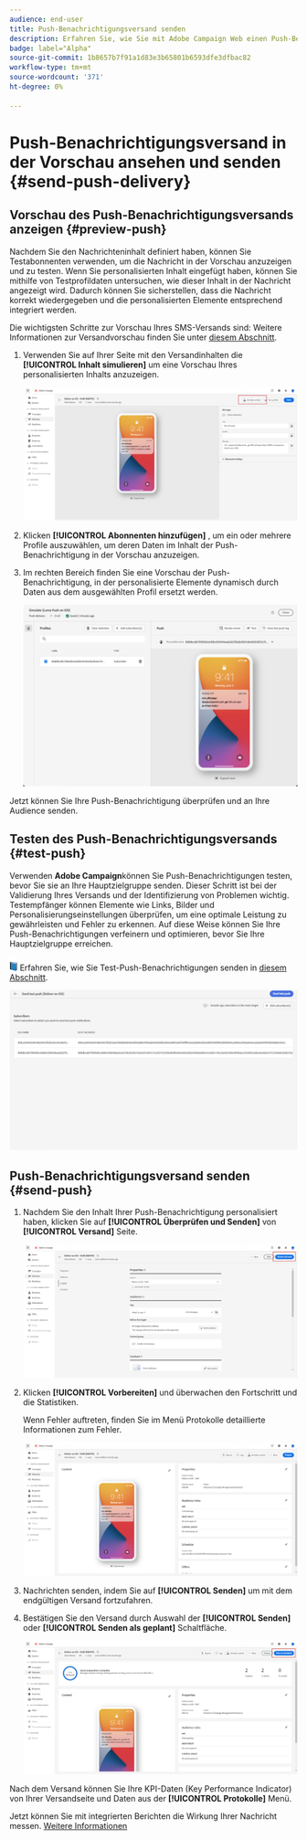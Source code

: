 ```yaml
---
audience: end-user
title: Push-Benachrichtigungsversand senden
description: Erfahren Sie, wie Sie mit Adobe Campaign Web einen Push-Benachrichtigungsversand senden.
badge: label="Alpha"
source-git-commit: 1b8657b7f91a1d83e3b65801b6593dfe3dfbac82
workflow-type: tm+mt
source-wordcount: '371'
ht-degree: 0%

---
```


# Push-Benachrichtigungsversand in der Vorschau ansehen und senden {#send-push-delivery}

## Vorschau des Push-Benachrichtigungsversands anzeigen {#preview-push}

Nachdem Sie den Nachrichteninhalt definiert haben, können Sie Testabonnenten verwenden, um die Nachricht in der Vorschau anzuzeigen und zu testen. Wenn Sie personalisierten Inhalt eingefügt haben, können Sie mithilfe von Testprofildaten untersuchen, wie dieser Inhalt in der Nachricht angezeigt wird. Dadurch können Sie sicherstellen, dass die Nachricht korrekt wiedergegeben und die personalisierten Elemente entsprechend integriert werden.

Die wichtigsten Schritte zur Vorschau Ihres SMS-Versands sind: Weitere Informationen zur Versandvorschau finden Sie unter [diesem Abschnitt](../preview-test/preview-content.md).

1. Verwenden Sie auf Ihrer Seite mit den Versandinhalten die **[!UICONTROL Inhalt simulieren]** um eine Vorschau Ihres personalisierten Inhalts anzuzeigen.

   ![](assets/push_send_1.png)

1. Klicken **[!UICONTROL Abonnenten hinzufügen]** , um ein oder mehrere Profile auszuwählen, um deren Daten im Inhalt der Push-Benachrichtigung in der Vorschau anzuzeigen.


   <!--Once your test subscribers are selected, click **[!UICONTROL Select]**.
    ![](assets/push_send_5.png)-->

1. Im rechten Bereich finden Sie eine Vorschau der Push-Benachrichtigung, in der personalisierte Elemente dynamisch durch Daten aus dem ausgewählten Profil ersetzt werden.

   ![](assets/push_send_7.png)

Jetzt können Sie Ihre Push-Benachrichtigung überprüfen und an Ihre Audience senden.

## Testen des Push-Benachrichtigungsversands {#test-push}

Verwenden **Adobe Campaign**können Sie Push-Benachrichtigungen testen, bevor Sie sie an Ihre Hauptzielgruppe senden. Dieser Schritt ist bei der Validierung Ihres Versands und der Identifizierung von Problemen wichtig.
Testempfänger können Elemente wie Links, Bilder und Personalisierungseinstellungen überprüfen, um eine optimale Leistung zu gewährleisten und Fehler zu erkennen. Auf diese Weise können Sie Ihre Push-Benachrichtigungen verfeinern und optimieren, bevor Sie Ihre Hauptzielgruppe erreichen.

![](../assets/do-not-localize/book.png) Erfahren Sie, wie Sie Test-Push-Benachrichtigungen senden in [diesem Abschnitt](../preview-test/test-deliveries.md#subscribers).

![](assets/push_send_6.png)

## Push-Benachrichtigungsversand senden {#send-push}

1. Nachdem Sie den Inhalt Ihrer Push-Benachrichtigung personalisiert haben, klicken Sie auf **[!UICONTROL Überprüfen und Senden]** von **[!UICONTROL Versand]** Seite.

   ![](assets/push_send_2.png)

1. Klicken **[!UICONTROL Vorbereiten]** und überwachen den Fortschritt und die Statistiken.

   Wenn Fehler auftreten, finden Sie im Menü Protokolle detaillierte Informationen zum Fehler.

   ![](assets/push_send_3.png)

1. Nachrichten senden, indem Sie auf **[!UICONTROL Senden]** um mit dem endgültigen Versand fortzufahren.

1. Bestätigen Sie den Versand durch Auswahl der **[!UICONTROL Senden]** oder **[!UICONTROL Senden als geplant]** Schaltfläche.

   ![](assets/push_send_4.png)

Nach dem Versand können Sie Ihre KPI-Daten (Key Performance Indicator) von Ihrer Versandseite und Daten aus der **[!UICONTROL Protokolle]** Menü.

Jetzt können Sie mit integrierten Berichten die Wirkung Ihrer Nachricht messen. [Weitere Informationen](../reporting/push-report.md)
